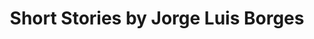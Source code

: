 ---
title: Short Stories by Jorge Luis Borges
categories: [Short Story,Fiction Literature]
tags: [Story,Argentina,Borges,Short Story]
---
